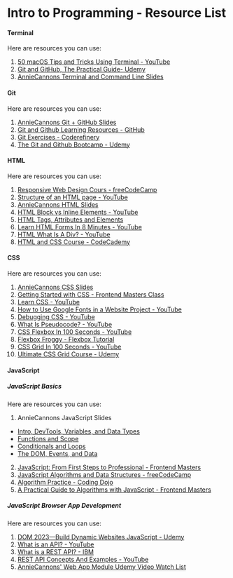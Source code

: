 # Intro to Programming - Resource List

#### Terminal

Here are resources you can use:

1. [50 macOS Tips and Tricks Using Terminal - YouTube](https://www.youtube.com/watch?v=qOrlYzqXPa8)
2. [Git and GitHub, The Practical Guide- Udemy](https://anniecannons.udemy.com/course/git-github-practical-guide/?isDefaultPlaying=#overview)
3. [AnnieCannons Terminal and Command Line Slides](https://www.canva.com/design/DAFmICM4CfY/bIkVOOKrMgT78NOs0R5bAQ/edit)

#### Git

Here are resources you can use:

1. [AnnieCannons Git + GitHub Slides](https://www.canva.com/design/DAFl0KpjQzU/TkzQJROtboEZoeeW5Ykv_g/edit)
2. [Git and Github Learning Resources - GitHub](https://docs.github.com/en/get-started/quickstart/git-and-github-learning-resources)
3. [Git Exercises - Coderefinery](https://coderefinery.github.io/git-intro/exercises/)
4. [The Git and Github Bootcamp - Udemy](https://anniecannons.udemy.com/course/git-and-github-bootcamp/)

#### HTML

Here are resources you can use:

1. [Responsive Web Design Cours - freeCodeCamp](https://www.freecodecamp.org/learn/2022/responsive-web-design/)
2. [Structure of an HTML page - YouTube](https://www.youtube.com/watch?v=90kC1YLNF3U&feature=youtu.be)
3. [AnnieCannons HTML Slides](https://www.canva.com/design/DAFloBTAiWE/VvNgsHnApTDW_G4oqh4LJQ/edit)
4. [HTML Block vs Inline Elements - YouTube](https://www.youtube.com/watch?v=XHjoohto2-w)
5. [HTML Tags, Attributes and Elements](https://www.youtube.com/watch?v=vNOyRZIkC7o)
6. [Learn HTML Forms In 8 Minutes - YouTube](https://www.youtube.com/watch?v=2O8pkybH6po)
7. [HTML What Is A Div? - YouTube](https://www.youtube.com/watch?v=AxC1yzzPm5Q)
8. [HTML and CSS Course - CodeCademy](https://www.codecademy.com/catalog/language/html-css)

#### CSS

Here are resources you can use:

1. [AnnieCannons CSS Slides](https://www.canva.com/design/DAFnIubtXC8/iFIr3Uf4Hlv4Tp80z_JLGA/edit)
2. [Getting Started with CSS - Frontend Masters Class](https://frontendmasters.com/courses/getting-started-css/)
3. [Learn CSS - YouTube](https://www.youtube.com/watch?v=1PnVor36_40)
4. [How to Use Google Fonts in a Website Project - YouTube](https://www.youtube.com/watch?v=eLY5KSXcQ6c)
5. [Debugging CSS - YouTube](https://www.youtube.com/watch?v=ndeClnyHSo8&feature=youtu.be)
6. [What Is Pseudocode? - YouTube](https://www.youtube.com/watch?v=Rg-fO7rDsds)
7. [CSS Flexbox In 100 Seconds - YouTube](https://www.youtube.com/watch?v=K74l26pE4YA)
8. [Flexbox Froggy - Flexbox Tutorial](https://flexboxfroggy.com/)
9. [CSS Grid In 100 Seconds - YouTube](https://www.youtube.com/watch?v=uuOXPWCh-6o)
10. [Ultimate CSS Grid Course - Udemy](https://anniecannons.udemy.com/course/css-grid/learn/lecture/7943488#overview)

#### JavaScript

##### JavaScript Basics

Here are resources you can use:

1. AnnieCannons JavaScript Slides
  - [Intro, DevTools, Variables, and Data Types](https://www.canva.com/design/DAFpLgVyDB0/320DKN-frgCEf1f7RAm7cg/edit)
  - [Functions and Scope](https://www.canva.com/design/DAFpNVT3WCY/KhtxHlg7iJOkRN-0ReKM6g/edit)
  - [Conditionals and Loops](https://www.canva.com/design/DAFpqnLM9ik/ybSRr-BLk9AxsH0FXG_ebQ/edit)
  - [The DOM, Events, and Data](https://www.canva.com/design/DAFs38yxzKE/pJWoyvbvGSqjEjPDJXazuA/edit)
2. [JavaScript: From First Steps to Professional - Frontend Masters](https://frontendmasters.com/courses/javascript-first-steps/)
3. [JavaScript Algorithms and Data Structures - freeCodeCamp](https://www.freecodecamp.org/learn/javascript-algorithms-and-data-structures/)
4. [Algorithm Practice - Coding Dojo](https://algorithm.codingdojo.com/)
5. [A Practical Guide to Algorithms with JavaScript - Frontend Masters](https://frontendmasters.com/courses/practical-algorithms/)

##### JavaScript Browser App Development

Here are resources you can use:

1. [DOM 2023—Build Dynamic Websites JavaScript - Udemy](https://anniecannons.udemy.com/course/build-interactive-websites-1/)
2. [What is an API? - YouTube](https://www.youtube.com/watch?v=Rha1_St_9kw)
3. [What is a REST API? - IBM](https://www.ibm.com/topics/rest-apis)
4. [REST API Concepts And Examples - YouTube](https://www.youtube.com/watch?v=7YcW25PHnAA)
5. [AnnieCannons' Web App Module Udemy Video Watch List](https://docs.google.com/document/d/1uzAOfnqKt_tnuI7kWHu5Sc_jMtlzuP1EeMmN0enhSuY/)
